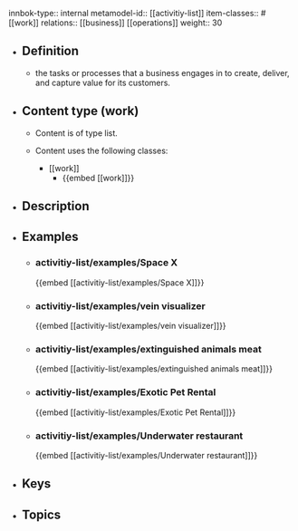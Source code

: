 innbok-type:: internal
metamodel-id:: [[activitiy-list]]
item-classes:: #[[work]]
relations:: [[business]] [[operations]]
weight:: 30

- ## Definition
  - the tasks or processes that a business engages in to create, deliver, and capture value for its customers.
- ## Content type (work)
  - Content is of type list.
  
  - Content uses the following classes:
    - [[work]]
      - {{embed [[work]]}}
  
- ## Description
- ## Examples
  - ### activitiy-list/examples/Space X
    {{embed [[activitiy-list/examples/Space X]]}}
  - ### activitiy-list/examples/vein visualizer
    {{embed [[activitiy-list/examples/vein visualizer]]}}
  - ### activitiy-list/examples/extinguished animals meat
    {{embed [[activitiy-list/examples/extinguished animals meat]]}}
  - ### activitiy-list/examples/Exotic Pet Rental
    {{embed [[activitiy-list/examples/Exotic Pet Rental]]}}
  - ### activitiy-list/examples/Underwater restaurant
    {{embed [[activitiy-list/examples/Underwater restaurant]]}}
  
- ## Keys
  
- ## Topics
  

